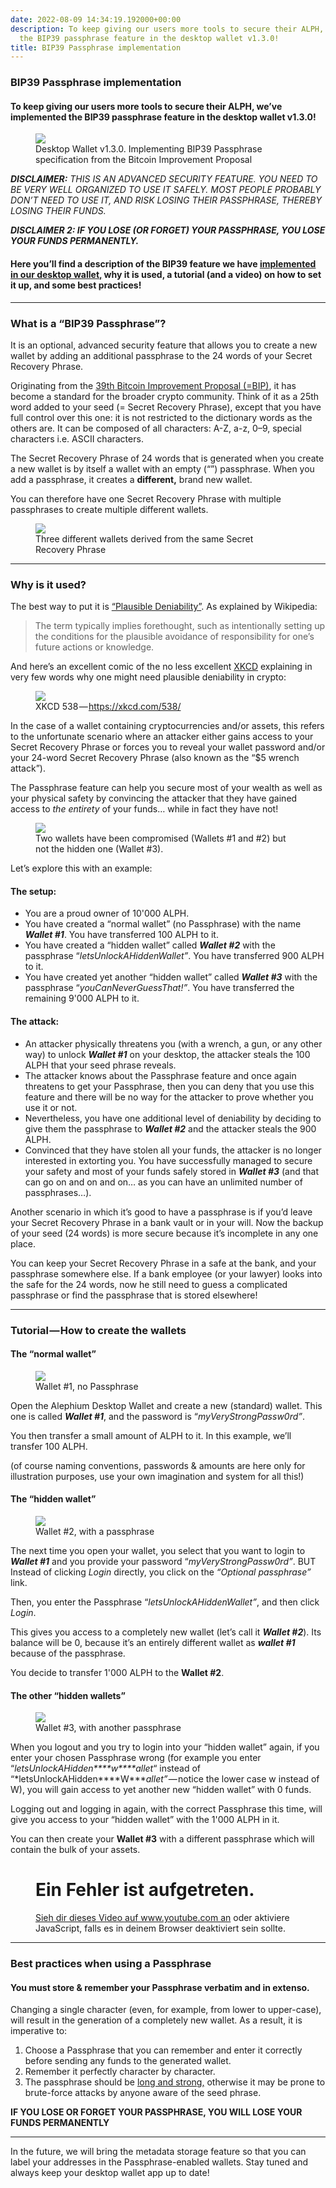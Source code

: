 ```yaml
---
date: 2022-08-09 14:34:19.192000+00:00
description: To keep giving our users more tools to secure their ALPH, we’ve implemented
  the BIP39 passphrase feature in the desktop wallet v1.3.0!
title: BIP39 Passphrase implementation
---
```


### BIP39 Passphrase implementation

#### To keep giving our users more tools to secure their ALPH, we’ve implemented the BIP39 passphrase feature in the desktop wallet v1.3.0!

<figure id="4e45" class="graf graf--figure graf-after--h4">
<img src="https://cdn-images-1.medium.com/max/800/0*6IncMm2ok_TT0dYc" class="graf-image" data-image-id="0*6IncMm2ok_TT0dYc" data-width="768" data-height="432" data-is-featured="true" />
<figcaption>Desktop Wallet v1.3.0. Implementing BIP39 Passphrase specification from the Bitcoin Improvement Proposal</figcaption>
</figure>

**_DISCLAIMER:_** _THIS IS AN ADVANCED SECURITY FEATURE. YOU NEED TO BE VERY WELL ORGANIZED TO USE IT SAFELY. MOST PEOPLE PROBABLY DON’T NEED TO USE IT, AND RISK LOSING THEIR PASSPHRASE, THEREBY LOSING THEIR FUNDS._

**_DISCLAIMER 2: IF YOU LOSE (OR FORGET) YOUR PASSPHRASE, YOU LOSE YOUR FUNDS PERMANENTLY._**

#### Here you’ll find a description of the BIP39 feature **we have** <a href="https://github.com/alephium/desktop-wallet/releases/latest/" class="markup--anchor markup--h4-anchor" data-href="https://github.com/alephium/desktop-wallet/releases/latest/" rel="noopener" target="_blank"><strong>implemented in our desktop wallet</strong>,</a> why it is used, a tutorial (and a video) on how to set it up, and some best practices!

---

### What is a “BIP39 Passphrase”?

It is an optional, advanced security feature that allows you to create a new wallet by adding an additional passphrase to the 24 words of your Secret Recovery Phrase.

Originating from the <a href="https://github.com/bitcoin/bips/blob/master/bip-0039.mediawiki" class="markup--anchor markup--p-anchor" data-href="https://github.com/bitcoin/bips/blob/master/bip-0039.mediawiki" rel="noopener" target="_blank">39th Bitcoin Improvement Proposal (=BIP)</a>, it has become a standard for the broader crypto community. Think of it as a 25th word added to your seed (= Secret Recovery Phrase), except that you have full control over this one: it is not restricted to the dictionary words as the others are. It can be composed of all characters: A-Z, a-z, 0–9, special characters i.e. ASCII characters.

The Secret Recovery Phrase of 24 words that is generated when you create a new wallet is by itself a wallet with an empty (“”) passphrase. When you add a passphrase, it creates a **different,** brand new wallet.

You can therefore have one Secret Recovery Phrase with multiple passphrases to create multiple different wallets.

<figure id="22fa" class="graf graf--figure graf-after--p graf--trailing">
<img src="https://cdn-images-1.medium.com/max/800/0*qdpOElF_lCcBtrO7" class="graf-image" data-image-id="0*qdpOElF_lCcBtrO7" data-width="1161" data-height="569" />
<figcaption>Three different wallets derived from the same Secret Recovery Phrase</figcaption>
</figure>

---

### Why is it used?

The best way to put it is <a href="https://en.wikipedia.org/wiki/Plausible_deniability" class="markup--anchor markup--p-anchor" data-href="https://en.wikipedia.org/wiki/Plausible_deniability" rel="noopener" target="_blank">“Plausible Deniability”</a>. As explained by Wikipedia:

> The term typically implies forethought, such as intentionally setting up the conditions for the plausible avoidance of responsibility for one’s future actions or knowledge.

And here’s an excellent comic of the no less excellent <a href="https://xkcd.com" class="markup--anchor markup--p-anchor" data-href="https://xkcd.com" rel="noopener" target="_blank">XKCD</a> explaining in very few words why one might need plausible deniability in crypto:

<figure id="8248" class="graf graf--figure graf-after--p">
<img src="https://cdn-images-1.medium.com/max/800/0*w6lGms1-xxDgHQ2d" class="graf-image" data-image-id="0*w6lGms1-xxDgHQ2d" data-width="448" data-height="274" />
<figcaption>XKCD 538 — <a href="https://xkcd.com/538/" class="markup--anchor markup--figure-anchor" data-href="https://xkcd.com/538/" rel="nofollow noopener" target="_blank">https://xkcd.com/538/</a></figcaption>
</figure>

In the case of a wallet containing cryptocurrencies and/or assets, this refers to the unfortunate scenario where an attacker either gains access to your Secret Recovery Phrase or forces you to reveal your wallet password and/or your 24-word Secret Recovery Phrase (also known as the “\$5 wrench attack”).

The Passphrase feature can help you secure most of your wealth as well as your physical safety by convincing the attacker that they have gained access to _the entirety_ of your funds… while in fact they have not!

<figure id="7d42" class="graf graf--figure graf-after--p">
<img src="https://cdn-images-1.medium.com/max/800/0*LrHuZaRl-iyAMxW6" class="graf-image" data-image-id="0*LrHuZaRl-iyAMxW6" data-width="1024" data-height="553" />
<figcaption>Two wallets have been compromised (Wallets #1 and #2) but not the hidden one (Wallet #3).</figcaption>
</figure>

Let’s explore this with an example:

#### The setup:

- You are a proud owner of 10'000 ALPH.
- You have created a “normal wallet” (no Passphrase) with the name **_Wallet \#1_**. You have transferred 100 ALPH to it.
- You have created a “hidden wallet” called **_Wallet \#2_** with the passphrase “_letsUnlockAHiddenWallet”_. You have transferred 900 ALPH to it.
- You have created yet another “hidden wallet” called **_Wallet \#3_** with the passphrase “_youCanNeverGuessThat!”_. You have transferred the remaining 9'000 ALPH to it.

#### The attack:

- An attacker physically threatens you (with a wrench, a gun, or any other way) to unlock **_Wallet \#1_** on your desktop, the attacker steals the 100 ALPH that your seed phrase reveals.
- The attacker knows about the Passphrase feature and once again threatens to get your Passphrase, then you can deny that you use this feature and there will be no way for the attacker to prove whether you use it or not.
- Nevertheless, you have one additional level of deniability by deciding to give them the passphrase to **_Wallet \#2_** and the attacker steals the 900 ALPH.
- Convinced that they have stolen all your funds, the attacker is no longer interested in extorting you. You have successfully managed to secure your safety and most of your funds safely stored in **_Wallet \#3_** (and that can go on and on and on… as you can have an unlimited number of passphrases…).

Another scenario in which it’s good to have a passphrase is if you’d leave your Secret Recovery Phrase in a bank vault or in your will. Now the backup of your seed (24 words) is more secure because it’s incomplete in any one place.

You can keep your Secret Recovery Phrase in a safe at the bank, and your passphrase somewhere else. If a bank employee (or your lawyer) looks into the safe for the 24 words, now he still need to guess a complicated passphrase or find the passphrase that is stored elsewhere!

---

### Tutorial — How to create the wallets

#### The “normal wallet”

<figure id="ba63" class="graf graf--figure graf-after--h4">
<img src="https://cdn-images-1.medium.com/max/800/0*mDJ7GLQPKOTzXf_a" class="graf-image" data-image-id="0*mDJ7GLQPKOTzXf_a" data-width="539" data-height="229" />
<figcaption>Wallet #1, no Passphrase</figcaption>
</figure>

Open the Alephium Desktop Wallet and create a new (standard) wallet. This one is called **_Wallet \#1_**, and the password is “_myVeryStrongPassw0rd”_.

You then transfer a small amount of ALPH to it. In this example, we’ll transfer 100 ALPH.

(of course naming conventions, passwords & amounts are here only for illustration purposes, use your own imagination and system for all this!)

#### The “hidden wallet”

<figure id="c360" class="graf graf--figure graf-after--h4">
<img src="https://cdn-images-1.medium.com/max/800/0*7XA_NOjgHZNdB58T" class="graf-image" data-image-id="0*7XA_NOjgHZNdB58T" data-width="539" data-height="290" />
<figcaption>Wallet #2, with a passphrase</figcaption>
</figure>

The next time you open your wallet, you select that you want to login to **_Wallet \#1_** and you provide your password “_myVeryStrongPassw0rd”_. BUT Instead of clicking _Login_ directly, you click on the _“Optional passphrase”_ link.

Then, you enter the Passphrase “_letsUnlockAHiddenWallet”_, and then click _Login_.

This gives you access to a completely new wallet (let’s call it **_Wallet \#2_**). Its balance will be 0, because it’s an entirely different wallet as **_wallet \#1_** because of the passphrase.

You decide to transfer 1'000 ALPH to the **Wallet \#2**.

#### The other “hidden wallets”

<figure id="bf25" class="graf graf--figure graf-after--h4">
<img src="https://cdn-images-1.medium.com/max/800/0*VE7J2FCehK7CruMd" class="graf-image" data-image-id="0*VE7J2FCehK7CruMd" data-width="539" data-height="290" />
<figcaption>Wallet #3, with another passphrase</figcaption>
</figure>

When you logout and you try to login into your “hidden wallet” again, if you enter your chosen Passphrase wrong (for example you enter “_letsUnlockAHidden\***\*w\*\***allet_“ instead of “*letsUnlockAHidden\***\*W\*\***allet”* — notice the lower case w instead of W), you will gain access to yet another new “hidden wallet” with 0 funds.

Logging out and logging in again, with the correct Passphrase this time, will give you access to your “hidden wallet” with the 1'000 ALPH in it.

You can then create your **Wallet \#3** with a different passphrase which will contain the bulk of your assets.

<figure id="bce0" class="graf graf--figure graf--iframe graf-after--p graf--trailing">

<h1 id="ein-fehler-ist-aufgetreten." class="message">Ein Fehler ist aufgetreten.</h1>
<a href="https://www.youtube.com/watch?v=a1nK9pYfKcQ" target="_blank">Sieh dir dieses Video auf www.youtube.com an</a> oder aktiviere JavaScript, falls es in deinem Browser deaktiviert sein sollte.
</figure>

---

### Best practices when using a Passphrase

#### **You must store & remember your Passphrase verbatim and in extenso.**

Changing a single character (even, for example, from lower to upper-case), will result in the generation of a completely new wallet. As a result, it is imperative to:

1.  Choose a Passphrase that you can remember and enter it correctly before sending any funds to the generated wallet.
2.  Remember it perfectly character by character.
3.  The passphrase should be <a href="https://apvhyngqeo.cloudimg.io/v7/https://allsafeit.com/wp-content/uploads/2021/07/Social-Media-Brute-Force-Password-Attacks-sq.png?w=800&amp;h=800&amp;org_if_sml=1" class="markup--anchor markup--li-anchor" data-href="https://apvhyngqeo.cloudimg.io/v7/https://allsafeit.com/wp-content/uploads/2021/07/Social-Media-Brute-Force-Password-Attacks-sq.png?w=800&amp;h=800&amp;org_if_sml=1" rel="noopener" target="_blank">long and strong,</a> otherwise it may be prone to brute-force attacks by anyone aware of the seed phrase.

**IF YOU LOSE OR FORGET YOUR PASSPHRASE, YOU WILL LOSE YOUR FUNDS PERMANENTLY**

---

In the future, we will bring the metadata storage feature so that you can label your addresses in the Passphrase-enabled wallets. Stay tuned and always keep your desktop wallet app up to date!
